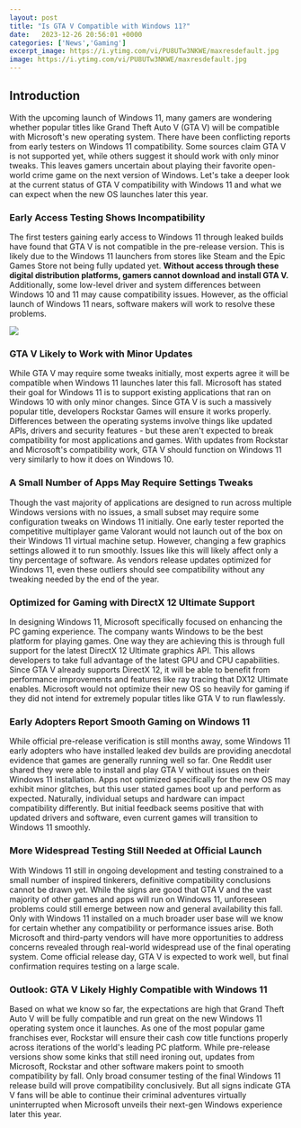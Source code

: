 ```yaml
---
layout: post
title: "Is GTA V Compatible with Windows 11?"
date:   2023-12-26 20:56:01 +0000
categories: ['News','Gaming']
excerpt_image: https://i.ytimg.com/vi/PU8UTw3NKWE/maxresdefault.jpg
image: https://i.ytimg.com/vi/PU8UTw3NKWE/maxresdefault.jpg
---
```


## Introduction
With the upcoming launch of Windows 11, many gamers are wondering whether popular titles like Grand Theft Auto V (GTA V) will be compatible with Microsoft's new operating system. There have been conflicting reports from early testers on Windows 11 compatibility. Some sources claim GTA V is not supported yet, while others suggest it should work with only minor tweaks. This leaves gamers uncertain about playing their favorite open-world crime game on the next version of Windows. Let's take a deeper look at the current status of GTA V compatibility with Windows 11 and what we can expect when the new OS launches later this year. 
### Early Access Testing Shows Incompatibility  
The first testers gaining early access to Windows 11 through leaked builds have found that GTA V is not compatible in the pre-release version. This is likely due to the Windows 11 launchers from stores like Steam and the Epic Games Store not being fully updated yet. **Without access through these digital distribution platforms, gamers cannot download and install GTA V.** Additionally, some low-level driver and system differences between Windows 10 and 11 may cause compatibility issues. However, as the official launch of Windows 11 nears, software makers will work to resolve these problems.

![](https://i.ytimg.com/vi/PU8UTw3NKWE/maxresdefault.jpg)
### GTA V Likely to Work with Minor Updates
While GTA V may require some tweaks initially, most experts agree it will be compatible when Windows 11 launches later this fall. Microsoft has stated their goal for Windows 11 is to support existing applications that ran on Windows 10 with only minor changes. Since GTA V is such a massively popular title, developers Rockstar Games will ensure it works properly. Differences between the operating systems involve things like updated APIs, drivers and security features - but these aren't expected to break compatibility for most applications and games. With updates from Rockstar and Microsoft's compatibility work, GTA V should function on Windows 11 very similarly to how it does on Windows 10. 
### A Small Number of Apps May Require Settings Tweaks
Though the vast majority of applications are designed to run across multiple Windows versions with no issues, a small subset may require some configuration tweaks on Windows 11 initially. One early tester reported the competitive multiplayer game Valorant would not launch out of the box on their Windows 11 virtual machine setup. However, changing a few graphics settings allowed it to run smoothly. Issues like this will likely affect only a tiny percentage of software. As vendors release updates optimized for Windows 11, even these outliers should see compatibility without any tweaking needed by the end of the year.
### Optimized for Gaming with DirectX 12 Ultimate Support
In designing Windows 11, Microsoft specifically focused on enhancing the PC gaming experience. The company wants Windows to be the best platform for playing games. One way they are achieving this is through full support for the latest DirectX 12 Ultimate graphics API. This allows developers to take full advantage of the latest GPU and CPU capabilities. Since GTA V already supports DirectX 12, it will be able to benefit from performance improvements and features like ray tracing that DX12 Ultimate enables. Microsoft would not optimize their new OS so heavily for gaming if they did not intend for extremely popular titles like GTA V to run flawlessly. 
### Early Adopters Report Smooth Gaming on Windows 11
While official pre-release verification is still months away, some Windows 11 early adopters who have installed leaked dev builds are providing anecdotal evidence that games are generally running well so far. One Reddit user shared they were able to install and play GTA V without issues on their Windows 11 installation. Apps not optimized specifically for the new OS may exhibit minor glitches, but this user stated games boot up and perform as expected. Naturally, individual setups and hardware can impact compatibility differently. But initial feedback seems positive that with updated drivers and software, even current games will transition to Windows 11 smoothly.
### More Widespread Testing Still Needed at Official Launch  
With Windows 11 still in ongoing development and testing constrained to a small number of inspired tinkerers, definitive compatibility conclusions cannot be drawn yet. While the signs are good that GTA V and the vast majority of other games and apps will run on Windows 11, unforeseen problems could still emerge between now and general availability this fall. Only with Windows 11 installed on a much broader user base will we know for certain whether any compatibility or performance issues arise. Both Microsoft and third-party vendors will have more opportunities to address concerns revealed through real-world widespread use of the final operating system. Come official release day, GTA V is expected to work well, but final confirmation requires testing on a large scale. 
### Outlook: GTA V Likely Highly Compatible with Windows 11
Based on what we know so far, the expectations are high that Grand Theft Auto V will be fully compatible and run great on the new Windows 11 operating system once it launches. As one of the most popular game franchises ever, Rockstar will ensure their cash cow title functions properly across iterations of the world's leading PC platform. While pre-release versions show some kinks that still need ironing out, updates from Microsoft, Rockstar and other software makers point to smooth compatibility by fall. Only broad consumer testing of the final Windows 11 release build will prove compatibility conclusively. But all signs indicate GTA V fans will be able to continue their criminal adventures virtually uninterrupted when Microsoft unveils their next-gen Windows experience later this year.